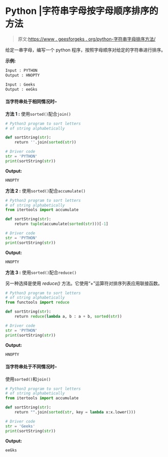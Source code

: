 # Python |字符串字母按字母顺序排序的方法

> 原文:[https://www . geesforgeks . org/python-字符串字母排序方法/](https://www.geeksforgeeks.org/python-ways-to-sort-letters-of-string-alphabetically/)

给定一串字母，编写一个 python 程序，按照字母顺序对给定的字符串进行排序。

**示例:**

```py
Input : PYTHON
Output : HNOPTY

Input : Geeks
Output : eeGks

```

#### 当字符串处于相同情况时–

**方法 1 :** 使用`sorted()`配合`join()`

```py
# Python3 program to sort letters 
# of string alphabetically

def sortString(str):
    return ''.join(sorted(str))

# Driver code
str = 'PYTHON'
print(sortString(str))
```

**Output:**

```py
HNOPTY

```

**方法 2 :** 使用`sorted()`配合`accumulate()`

```py
# Python3 program to sort letters 
# of string alphabetically
from itertools import accumulate

def sortString(str):
    return tuple(accumulate(sorted(str)))[-1]

# Driver code
str = 'PYTHON'
print(sortString(str))
```

**Output:**

```py
HNOPTY

```

**方法 3 :** 使用`sorted()`配合`reduce()`

另一种选择是使用 *reduce()* 方法。它使用“+”运算符对排序列表应用联接函数。

```py
# Python3 program to sort letters 
# of string alphabetically
from functools import reduce

def sortString(str):
    return reduce(lambda a, b : a + b, sorted(str))

# Driver code
str = 'PYTHON'
print(sortString(str))
```

**Output:**

```py
HNOPTY

```

#### 当字符串处于不同情况时–

使用`sorted()`和`join()`

```py
# Python3 program to sort letters 
# of string alphabetically
from itertools import accumulate

def sortString(str):
    return "".join(sorted(str, key = lambda x:x.lower()))

# Driver code
str = 'Geeks'
print(sortString(str))
```

**Output:**

```py
eeGks

```